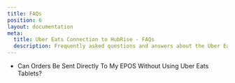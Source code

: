 ```yaml
---
title: FAQs
position: 6
layout: documentation
meta:
  title: Uber Eats Connection to HubRise - FAQs
  description: Frequently asked questions and answers about the Uber Eats integration with HubRise.
---
```


- <Link to="/apps/uber-eats/faqs/send-orders-to-epos-without-tablet/">Can Orders Be Sent Directly To My EPOS Without Using Uber Eats Tablets?</Link>
